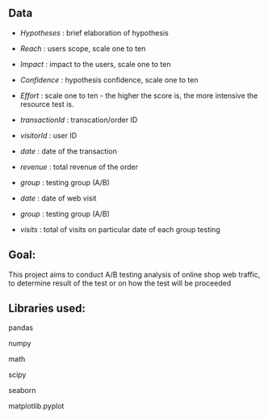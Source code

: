 ## Data

- *Hypotheses* : brief elaboration of hypothesis
- *Reach* : users scope, scale one to ten
- *Impact* : impact to the users, scale one to ten
- *Confidence* : hypothesis confidence, scale one to ten
- *Effort* : scale one to ten - the higher the score is, the more intensive the resource test is.

- *transactionId* : transcation/order ID
- *visitorId* : user ID
- *date* : date of the transaction
- *revenue* : total revenue of the order
- *group* : testing group (A/B)

- *date* : date of web visit
- *group* : testing group (A/B)
- *visits* : total of visits on particular date of each group testing

## Goal:

This project aims to conduct A/B testing analysis of online shop web traffic, to determine result of the test or on how the test will be proceeded

## Libraries used:

pandas

numpy

math

scipy

seaborn

matplotlib.pyplot
